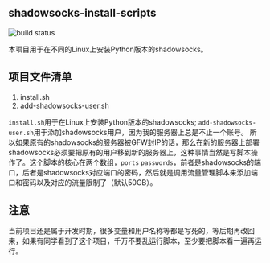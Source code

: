 ## shadowsocks-install-scripts
![build status](https://travis-ci.org/jsycdut/shadowsocks-install-scripts.svg?branch=master)

本项目用于在不同的Linux上安装Python版本的shadowsocks。

## 项目文件清单

1. install.sh
2. add-shadowsocks-user.sh

`install.sh`用于在Linux上安装Python版本的shadowsocks;
`add-shadowsocks-user.sh`用于添加shadowsocks用户，因为我的服务器上总是不止一个账号。
所以如果原有的shadowsocks的服务器被GFW封IP的话，那么在新的服务器上部署shadowsocks必须要把原有的用户移到新的服务器上，这种事情当然是写脚本操作了。这个脚本的核心在两个数组，`ports` `passwords`，前者是shadowsocks的端口，后者是shadowsocks对应端口的密码，然后就是调用流量管理脚本来添加端口和密码以及对应的流量限制了（默认50GB）。

## 注意

当前项目还是属于开发时期，很多变量和用户名称等都是写死的，等后期再改回来，如果有同学看到了这个项目，千万不要乱运行脚本，至少要把脚本看一遍再运行。

